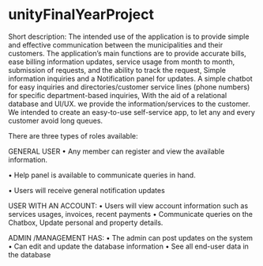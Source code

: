 # unityFinalYearProject

Short description: 
The intended use of the application is to provide simple and effective communication between the municipalities and their customers. The application’s main functions are to provide accurate bills, ease billing information updates, service usage from month to month, submission of requests, and the ability to track the request, Simple information inquiries and a Notification panel for updates. A simple chatbot for easy inquiries and directories/customer service lines (phone numbers) for specific department-based inquiries, With the aid of a relational database and UI/UX. we provide the information/services to the customer.  We intended to create an easy-to-use self-service app, to let any and every customer avoid long queues.

There are three types of roles available: 

GENERAL USER
•	Any member can register and view the available information.

•	Help panel is available to communicate queries in hand.

•	Users will receive general notification updates 

USER WITH AN ACCOUNT:
•	Users will view account information such as services usages, invoices, recent payments 
•	Communicate queries on the Chatbox, Update personal and property details. 

ADMIN /MANAGEMENT HAS:
•	The admin can post updates on the system 
•	Can edit and update the database information 
•	See all end-user data in the database
